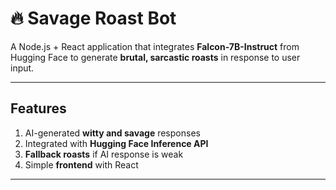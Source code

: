 # 🔥 Savage Roast Bot  

A Node.js + React application that integrates **Falcon-7B-Instruct** from Hugging Face to generate **brutal, sarcastic roasts** in response to user input.  

---

##  Features  
1. AI-generated **witty and savage** responses  
2. Integrated with **Hugging Face Inference API**  
3. **Fallback roasts** if AI response is weak  
4. Simple **frontend** with React  

---
